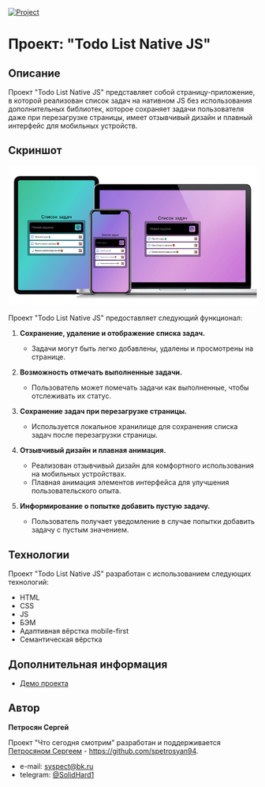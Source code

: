 [![Project](https://img.shields.io/badge/Project-Todo_List-blue.svg)](https://spetrosyan94.github.io/todo-list-nativejs/)

# Проект: "Todo List Native JS"

## Описание

Проект "Todo List Native JS" представляет собой страницу-приложение, в которой реализован список задач на нативном JS без использования дополнительных библиотек, которое сохраняет задачи пользователя даже при перезагрузке страницы, имеет отзывчивый дизайн и плавный интерфейс для мобильных устройств.

## Скриншот

![Desktop screenshot](./screenshot/screen-1.png)


Проект "Todo List Native JS" предоставляет следующий функционал:

1. **Сохранение, удаление и отображение списка задач.**
   - Задачи могут быть легко добавлены, удалены и просмотрены на странице.

2. **Возможность отмечать выполненные задачи.**
   - Пользователь может помечать задачи как выполненные, чтобы отслеживать их статус.

3. **Сохранение задач при перезагрузке страницы.**
   - Используется локальное хранилище для сохранения списка задач после перезагрузки страницы.

4. **Отзывчивый дизайн и плавная анимация.**
   - Реализован отзывчивый дизайн для комфортного использования на мобильных устройствах.
   - Плавная анимация элементов интерфейса для улучшения пользовательского опыта.

5. **Информирование о попытке добавить пустую задачу.**
   - Пользователь получает уведомление в случае попытки добавить задачу с пустым значением.

## Технологии

Проект "Todo List Native JS" разработан с использованием следующих технологий:

- HTML
- CSS
- JS
- БЭМ
- Адаптивная вёрстка mobile-first
- Семантическая вёрстка

## Дополнительная информация

- [Демо проекта](https://spetrosyan94.github.io/todo-list-nativejs/)

## Автор

**Петросян Сергей**

Проект "Что сегодня смотрим" разработан и поддерживается [Петросяном Сергеем](https://github.com/spetrosyan94) - https://github.com/spetrosyan94.

- e-mail: [syspect@bk.ru](mailto:syspect@bk.ru)
- telegram: [@SolidHard1](https://t.me/SolidHard1)
